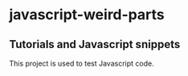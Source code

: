 # javascript-weird-parts
## Tutorials and Javascript snippets

This project is used to test Javascript code.